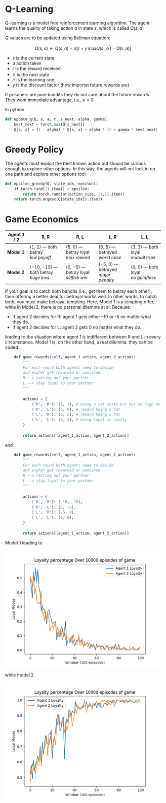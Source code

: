 # Q-Learning

Q-learning is a model free reinforcement learning algorithm.
The agent learns the quality of taking action $a$ in state $s$, which is called $Q(s, a)$

$Q$ values are to be updated using Bellman equation:

```math
Q(s, a) \leftarrow Q(s, a) + \alpha \Big[r + \gamma\, \mathrm{max}Q(s^\prime, a^\prime)  -  Q(s, a)\Big]
```

- $s$ is the current state
- $a$ action taken
- $r$ is the reward received
- $s^\prime$ is the next state
- $lr$ is the learning rate
- $\gamma$ is the discount factor (how importat future rewards are)

If prisoners are pure bandits they do not care about the future rewards. They want immediate advantage. i.e., $\gamma=0$

In python
```python
def update_q(Q, s, a, r, s_next, alpha, gamma):
    best_next = torch.max(Q[s_next])
    Q[s, a] = (1 - alpha) * Q[s, a] + alpha * (r + gamma * best_next)
```

# Greedy Policy
The agents must exploit the best known action but should be curious enough to explore other options. In this way, the agents will not lock in on one path and explore other options too!
```python
def epsilon_greedy(Q, state_idx, epsilon):
    if torch.rand(1).item() < epsilon:
        return torch.randint(action_size, (1,)).item()
    return torch.argmax(Q[state_idx]).item()
```

# Game Economics
| Agent 1 / 2       | **R, R**                                  | **R, L**                                    | **L, R**                                 | **L, L**                                |
| ------------------ | ----------------------------------------- | ------------------------------------------- | ---------------------------------------- | --------------------------------------- |
| **Model 1**   | (1, 1) — both betray <br> *low payoff*    | (5, 0) — betray loyal <br> *max reward*     | (0, 5) — betrayed <br> *worst case*      | (3, 3) — both loyal <br> *mutual trust* |
| **Model 2** | (-10, -10) — both betray <br> *huge loss* | (0, -5) — betray loyal <br> *selfish win* | (-5, 0) — betrayed <br> *major penalty* | (0, 0) — both loyal <br> *no gain/loss* |

If your goal is to catch both bandits (i.e., get them to betray each other), then offering a better deal for betrayal works well. In other words, to catch both, you must make betrayal tempting. Here, Model 1 is a tempting offer, while in Model 2, there is no personal dilemma at al. Because:
- If agent 2 decides for R: agent 1 gets either –10 or -5 no matter what they do.
- If agent 2 decides for L: agent 2 gets 0 no matter what they do.

leading to the situation where agent 1 is indifferent between R and L in every circumstance. Model 1 is, on the other hand, a real dilemma. 
they can be coded 
```python
    def game_rewards(self, agent_1_action, agent_2_action):
        """
        For each round both agents need to decide
        and eigher get rewarded or punished.
        R --> ratting out your partner
        L --> stay loyal to your partner 
        """

        actions = {
            ('R', 'R'): (1, 1), # being a rat costs but not as high as being loyal
            ('R', 'L'): (5, 0), # reward being a rat
            ('L', 'R'): (0, 5), # reward being a rat
            ('L', 'L'): (3, 3), # being loyal is costly
        }

        return actions[(agent_1_action, agent_2_action)]
```
and 
```python
    def game_rewards(self, agent_1_action, agent_2_action):
        """
        For each round both agents need to decide
        and eigher get rewarded or punished.
        R --> ratting out your partner
        L --> stay loyal to your partner 
        """

        actions = {
            ('R', 'R'): (-10, -10),
            ('R', 'L'): (0, -5),
            ('L', 'R'): (-5, 0),
            ('L', 'L'): (0, 0),
        }

        return actions[(agent_1_action, agent_2_action)]
```
Model 1 leading to 

![model1](pics/Model1_same_personality_not_greedy.png)

while model 2

![model2](pics/Model2_same_personality_not_greedy.png)





